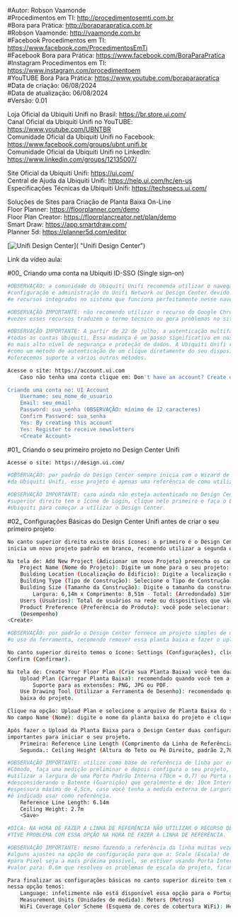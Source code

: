 #Autor: Robson Vaamonde<br>
#Procedimentos em TI: http://procedimentosemti.com.br<br>
#Bora para Prática: http://boraparapratica.com.br<br>
#Robson Vaamonde: http://vaamonde.com.br<br>
#Facebook Procedimentos em TI: https://www.facebook.com/ProcedimentosEmTi<br>
#Facebook Bora para Prática: https://www.facebook.com/BoraParaPratica<br>
#Instagram Procedimentos em TI: https://www.instagram.com/procedimentoem<br>
#YouTUBE Bora Para Prática: https://www.youtube.com/boraparapratica<br>
#Data de criação: 06/08/2024<br>
#Data de atualização: 06/08/2024<br>
#Versão: 0.01

Loja Oficial da Ubiquiti Unifi no Brasil: https://br.store.ui.com/<br>
Canal Oficial da Ubiquiti Unifi no YouTUBE: https://www.youtube.com/UBNTBR<br>
Comunidade Oficial da Ubiquiti Unifi no Facebook: https://www.facebook.com/groups/ubnt.unifi.br<br>
Comunidade Oficial da Ubiquiti Unifi no LinkedIn: https://www.linkedin.com/groups/12135007/

Site Oficial da Ubiquiti Unifi: https://ui.com/<br>
Central de Ajuda da Ubiquiti Unifi: https://help.ui.com/hc/en-us<br>
Especificações Técnicas da Ubiquiti Unifi: https://techspecs.ui.com/

Soluções de Sites para Criação de Planta Baixa On-Line<br>
Floor Planner: https://floorplanner.com/demo<br>
Floor Plan Creator: https://floorplancreator.net/plan/demo<br>
Smart Draw: https://app.smartdraw.com/<br>
Planner 5d: https://planner5d.com/editor

[![Unifi Design Center](http://img.youtube.com/vi/k/0.jpg)]( "Unifi Design Center")

Link da vídeo aula: 

#00_ Criando uma conta na Ubiquiti ID-SSO (Single sign-on)<br>
```bash
#OBSERVAÇÃO: a comunidade do Ubiquiti Unifi recomenda utilizar o navegador Google Chrome para a 
#configuração e administração do Unifi Network ou Design Center devido a compatibilidade do Java 
#e recursos integrados no sistema que funciona perfeitamente nesse navegador.

#OBSERVAÇÃO IMPORTANTE: não recomendo utilizar o recurso do Google Chrome de Tradução, muitas 
#vezes esses recursos traduzem o termo técnico ou gera problemas no site.

#OBSERVAÇÃO IMPORTANTE: A partir de 22 de julho, a autenticação multifator será obrigatória para 
#todas as contas Ubiquiti. Essa mudança é um passo significativo em nosso compromisso de garantir 
#o mais alto nível de segurança e proteção de dados. A Ubiquiti Unifi recomenda usar o UI Verify
#como um método de autenticação de um clique diretamente do seu dispositivo móvel, mas também 
#oferecemos suporte a vários outros métodos.

Acesse o site: https://account.ui.com
	Caso não tenha uma conta clique em: Don't have an account? Create one.

Criando uma conta no: UI Account
	Username: seu_nome_de_usuario
	Email: seu_email
	Password: sua_senha (OBSERVAÇÃO: mínimo de 12 caracteres)
	Confirm Password: sua_senha
	Yes: By creating this account
	Yes: Register to receive newsletters
	<Create Account>
```

#01_ Criando o seu primeiro projeto no Design Center Unifi<br>
```bash
Acesse o site: https://design.ui.com/

#OBSERVAÇÃO: por padrão do Design Center sempre inicia com o Wizard de um projeto básico
#da Ubiquiti Unifi, esse projeto é apenas uma referência de como utilizar o site.

#OBSERVAÇÃO IMPORTANTE: caso ainda não esteja autenticado no Design Center, no canto 
#superior direito tem o ícone de Login, clique nele primeiro e faça o Login no ID-SSO da
#Ubiquiti para começar a utilizar o Design Center.
```

#02_ Configurações Básicas do Design Center Unifi antes de criar o seu primeiro projeto<br>
```bash
No canto superior direito existe dois ícones: o primeiro é o Design Center Wizard o segundo
inicia um novo projeto padrão em branco, recomendo utilizar a segunda opção.

Na tela de: Add New Project (Adicionar um novo Projeto) preencha os campos abaixo:
	Project Name (Nome do Projeto): Digite um nome para o seu projeto: Apto (por exemplo)
	Building Location (Localização do Edifício): Digite a localização do seu projeto (SP-Brazil)
	Building Type (Tipo de Construção): Selecione o Tipo de Construção (Home - Casa - Apto)
	Building Size (Tamanho da Construção): Digite o tamanho da construção em Metros Quadrados Total
		Largura: 6,14m x Comprimento: 8,51m - Total: (Arredondado) 51mt2
	Users (Usuários): Total de usuários na rede ou dispositivos que vão acessar a Internet/Wi-Fi
	Product Preference (Preferência do Produto): você pode selecionar: Value (Valor) ou Performance
	(Desempenho)
<Create>

#OBSERVAÇÃO: por padrão o Design Center fornece um projeto simples de uma Planta Baixa para iniciar
#o uso da ferramenta, recomendo remover essa planta baixa e fazer o upload da planta do projeto.

No canto superior direito temos o ícone: Settings (Configurações), clique em: Remove (Remover) depois:
Confirm (Confirmar).

Na tela de: Create Your Floor Plan (Crie sua Planta Baixa) você tem duas opções:
	Upload Plan (Carregar Planta Baixa): recomendado quando você tem a planta baixa do projeto
		Suporte para as extensões: PNG, JPG ou PDF.
	Use Drawing Tool (Utilizar a Ferramenta de Desenho): recomendado quando você não tem a planta
	baixa do projeto.

Clique na opção: Upload Plan e selecione o arquivo de Planta Baixa do seu Projeto
No campo Name (Nome): digite o nome da planta baixa do projeto e clique em: <Confirm>

Após fazer o Upload da Planta Baixa para o Design Center duas configurações básicas são
importantes para iniciar o seu projeto.
	Primeira: Reference Line Length (Comprimento da Linha de Referência)
	Segunda.: Ceiling Height (Altura do Teto ou Pé Direito, padrão 2,70m = 2.7 ou 3m = 3)

#OBSERVAÇÃO IMPORTANTE: utilize como base de referência de linha por exemplo uma Porta ou um
#Cômodo, faça uma medição preliminar e depois configura o seu projeto, nesse exemplo recomendo
#utilizar a largura de uma Porta Padrão Interna (70cm = 0.7) ou Porta de Entrada (80cm = 0.8),
#desconsiderando o Batente (Guarnição) que geralmente é de: 10cm Interna e 15cm Externa com
#espessura máxima de 4,5cm, caso você tenha a medida externa de Largura ou Comprimento também
#é indicado usar como referência.
	Reference Line Length: 6.14m
	Ceiling Height: 2.7m
	<Save>

#DICA: NA HORA DE FAZER A LINHA DE REFERÊNCIA NÃO UTILIZAR O RECURSO DE ZOOM DO NAVEGADOR,
#TIVE PROBLEMA COM ESSA OPÇÃO NA HORA DE FAZER A LINHA DE REFERÊNCIA.

#OBSERVAÇÃO IMPORTANTE: mesmo fazendo a referência da linha muitas vezes é necessário fazer
#alguns ajustes na opção de configuração para que a: Scale (Escala) de conversão de Metros
#para Pixel seja a mais próxima possível, se estiver usando Porta Interna recomendo mudar o
#valor para: 0.6m que resolveu os problemas de escala do projeto, ficando mais próximo do real.

Para finalizar as configurações básicas no canto superior direito tem o ícone de: Preferences,
nessa opção temos:
	Language: infelizmente não está disponível essa opção para o Português do Brasil
	Measurement Units (Unidades de medida): Meters (Metros)
	WiFi Coverage Color Scheme (Esquema de cores de cobertura WiFi): Heat Map (Mapa de calor)
```
